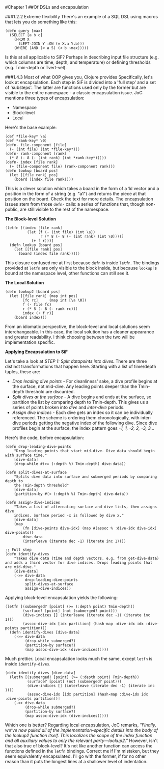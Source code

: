 #Chapter 1
##Of DSLs and encapsulation

###1.2.2 Extreme flexibility
There's an example of a SQL DSL using macros that lets you do something like this:

```(defn query [max]  (SELECT [a b c]    (FROM X      (LEFT-JOIN Y :ON (= X.a Y.b)))    (WHERE (AND (< a 5) (< b ~max)))))```

Is this at all applicable to SiF? Perhaps in describing input file structure (e.g. which columns are time, depth, and temperature) or defining thresholds (e.g. Tmin-depth or Tvert-vel).

###1.4.3 Most of what OOP gives you, Clojure provides
Specifically, let's look at encapsulation. Each step in SiF is divided into a 'full step' and a set of 'substeps'. The latter are functions used only by the former but are visible to the entire namespace - a classic encapsulation issue. JoC mentions three types of encapsulation:

* Namespace
* Block-level
* Local

Here's the base example:

```
(def *file-key* \a)(def *rank-key* \0)(defn- file-component [file]  (- (int file) (int *file-key*)))(defn- rank-component [rank]  (* 8 (- 8 (- (int rank) (int *rank-key*)))))(defn- index [file rank]  (+ (file-component file) (rank-component rank)))(defn lookup [board pos]  (let [[file rank] pos]    (board (index file rank))))```
This is a clever solution which takes a board in the form of a 1d vector and a position in the form of a string (e.g. "a1") and returns the piece at that position on the board. Check the text for more details. The encapsulation issues stem from those `defn-` calls: a series of functions that, though non-public, are still visible to the rest of the namespace.
**The Block-level Solution**

```(letfn [(index [file rank]          (let [f (- (int file) (int \a))                r (* 8 (- 8 (- (int rank) (int \0))))]            (+ f r)))]  (defn lookup [board pos]    (let [[file rank] pos]      (board (index file rank)))))```
This closure confused me at first because `defn` is inside `letfn`. The bindings provided at `letfn` are only visible to the block inside, but because `lookup` is bound at the namespace level, other functions can still see it. 

**The Local Solution**

```
(defn lookup2 [board pos]
  (let [[file rank] (map int pos)
        [fc rc]     (map int [\a \0])        f (- file fc)        r (* 8 (- 8 (- rank rc)))        index (+ f r)]    (board index)))
```
From an idiomatic perspective, the block-level and local solutions seem interchangeable. In this case, the local solution has a cleaner appearance and greater readability. I think choosing between the two will be implementation specific.

**Applying Encapsulation to SiF**

Let's take a look at *STEP 1: Split datapoints into dives*. There are three distinct transformations that happen here. Starting with a list of time/depth tuples, these are:

* *Drop leading dive points* - For cleanliness' sake, a dive profile  begins at the surface, not mid-dive. Any leading points deeper than the Tmin-depth threshold are discarded.
* *Split dives at the surface* - A dive begins and ends at the surface, so partition the list by comparing depth to Tmin-depth. This gives us a series of points broken into *dive* and *inter-dive* periods.
* *Assign dive indices* - Each dive gets an index so it can be individually referenced. The scheme is ordering them chronologically, with inter-dive periods getting the negative index of the following dive. Since dive profiles begin at the surface, the index pattern goes *-1, 1, -2, 2, -3, 3...*

Here's the code, before encapsulation:

```
(defn drop-leading-dive-points
	"Drop leading points that start mid-dive. Dive data should begin with surface time."
	[dive-data]
	(drop-while #(>= (:depth %) Tmin-depth) dive-data))

(defn split-dives-at-surface
	"Splits dive data into surface and submerged periods by comparing depth to 
	the Tmin-depth threshold"
	[dive-data]
	(partition-by #(< (:depth %) Tmin-depth) dive-data))

(defn assign-dive-indices
	"Takes a list of alternating surface and dive lists, then assigns dive 
	indices. Surface period -x is followed by dive x."
	[dive-data]
	(map 
		(fn [dive-points dive-idx] (map #(assoc % :dive-idx dive-idx) dive-points))
		dive-data 
		(interleave (iterate dec -1) (iterate inc 1))))

;; Full step
(defn identify-dives
	"Takes dive data (time and depth vectors, e.g. from get-dive-data) and adds a third vector for dive indices. Drops leading points that are mid-dive."
	[dive-data]
	(->> dive-data
		 drop-leading-dive-points
		 split-dives-at-surface
		 assign-dive-indices))
```

Applying block-level encapsulation yields the following:

```
(letfn [(submerged? [point] (>= (:depth point) Tmin-depth))
        (surface? [point] (not (submerged? point)))
        (dive-indices [] (interleave (iterate dec -1) (iterate inc 1)))
        (assoc-dive-idx [idx partition] (hash-map :dive-idx idx :dive-points partition))]
  (defn identify-dives [dive-data]
    (->> dive-data
         (drop-while submerged?)
         (partition-by surface?)
         (map assoc-dive-idx (dive-indices)))))
```
Much prettier. Local encapsulation looks much the same, except `letfn` is inside `identify-dives`.

```
(defn identify-dives [dive-data]
  (letfn [(submerged? [point] (>= (:depth point) Tmin-depth))
          (surface? [point] (not (submerged? point)))
          (dive-indices [] (interleave (iterate dec -1) (iterate inc 1)))
          (assoc-dive-idx [idx partition] (hash-map :dive-idx idx :dive-points partition))]
    (->> dive-data
         (drop-while submerged?)
         (partition-by surface?)
         (map assoc-dive-idx (dive-indices)))))
```
Which one is better? Regarding local encapsulation, JoC remarks, *"Finally, we’ve now pulled all of the implementation-specific details into the body of the lookup2 function itself. This localizes the scope of the index function and all aux­iliary values to only the relevant party—lookup2."* However, isn't that also true of block-level? It's not like another function can access the functions defined in the `letfn` bindings. Correct me if I'm mistaken, but they seem equivalently encapsulated. I'll go with the former, if for no other reason than it puts the longest lines at a shallower level of indentation.